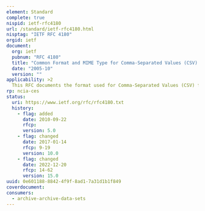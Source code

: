 ```yaml
---
element: Standard
complete: true
nispid: ietf-rfc4180
url: /standard/ietf-rfc4180.html
nisptag: "IETF RFC 4180"
orgid: ietf
document:
  org: ietf
  pubnum: "RFC 4180"
  title: "Common Format and MIME Type for Comma-Separated Values (CSV) Files"
  date: "2005-10"
  version: ""
applicability: >2
  This RFC documents the format used for Comma-Separated Values (CSV) files and registers the associated MIME type text/csv.
rp: ncia-ces
status:
  uri: https://www.ietf.org/rfc/rfc4180.txt
  history: 
    - flag: added
      date: 2010-09-22
      rfcp: 
      version: 5.0
    - flag: changed
      date: 2017-01-14
      rfcp: 9-19
      version: 10.0
    - flag: changed
      date: 2022-12-20
      rfcp: 14-62
      version: 15.0
uuid: 0e601188-8842-4f9f-8ad1-7a31d1b1f849
coverdocument:
consumers:
  - archive-archive-data-sets
---
```

